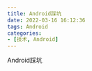 ```yaml
---
title: Android踩坑
date: 2022-03-16 16:12:36
tags: Android
categories:
- [技术, Android]
---
```


Android踩坑

